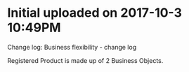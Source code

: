 # Initial uploaded on 2017-10-3 10:49PM

Change log: Business flexibility - change log

Registered Product  is made up of 2 Business Objects.